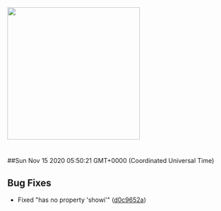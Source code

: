 <img width="300px" src="https://sickrage.ca/img/logo-stacked.png" />

# 

##Sun Nov 15 2020 05:50:21 GMT+0000 (Coordinated Universal Time)


## Bug Fixes
  - Fixed "has no property 'showi'"
  ([d0c9652a](https://gitlab-ci-token:xEorhcKL1zi3_RHcrS8J@git.sickrage.ca/SiCKRAGE/sickrage/commit/d0c9652a6e2ca40a4661801c9b7e8a5ea348dda8))




